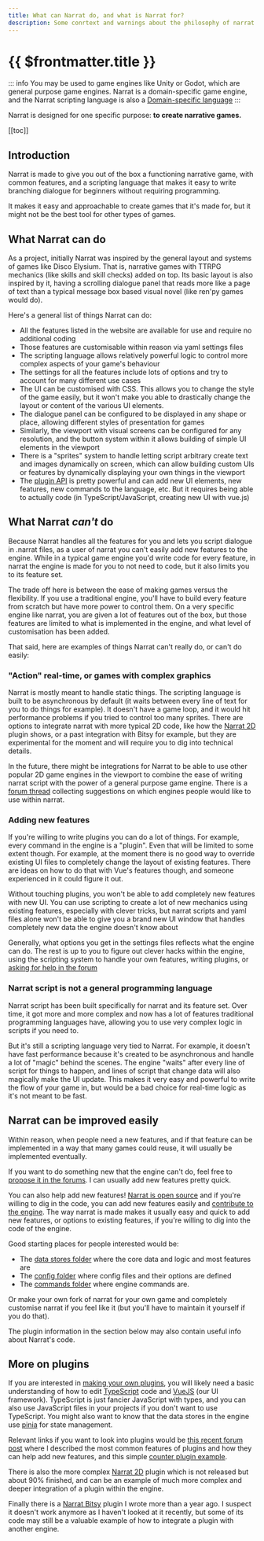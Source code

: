 ```yaml
---
title: What can Narrat do, and what is Narrat for?
description: Some conrtext and warnings about the philosophy of narrat and its limitations
---
```


# {{ $frontmatter.title }}

::: info
You may be used to game engines like Unity or Godot, which are general purpose game engines. Narrat is a domain-specific game engine, and the Narrat scripting language is also a [Domain-specific language](https://en.wikipedia.org/wiki/Domain-specific_language)
:::

Narrat is designed for one specific purpose: **to create narrative games.**

[[toc]]

## Introduction

Narrat is made to give you out of the box a functioning narrative game, with common features, and a scripting language that makes it easy to write branching dialogue for beginners without requiring programming.

It makes it easy and approachable to create games that it's made for, but it might not be the best tool for other types of games.

## What Narrat can do

As a project, initially Narrat was inspired by the general layout and systems of games like Disco Elysium. That is, narrative games with TTRPG mechanics (like skills and skill checks) added on top. Its basic layout is also inspired by it, having a scrolling dialogue panel that reads more like a page of text than a typical message box based visual novel (like ren'py games would do).

Here's a general list of things Narrat can do:

- All the features listed in the website are available for use and require no additional coding
- Those features are customisable within reason via yaml settings files
- The scripting language allows relatively powerful logic to control more complex aspects of your game's behaviour
- The settings for all the features include lots of options and try to account for many different use cases
- The UI can be customised with CSS. This allows you to change the style of the game easily, but it won't make you able to drastically change the layout or content of the various UI elements.
- The dialogue panel can be configured to be displayed in any shape or place, allowing different styles of presentation for games
- Similarly, the viewport with visual screens can be configured for any resolution, and the button system within it allows building of simple UI elements in the viewport
- There is a "sprites" system to handle letting script arbitrary create text and images dynamically on screen, which can allow building custom UIs or features by dynamically displaying your own things in the viewport
- The [plugin API](https://docs.narrat.dev/scripting/plugins.html) is pretty powerful and can add new UI elements, new features, new commands to the language, etc. But it requires being able to actually code (in TypeScript/JavaScript, creating new UI with vue.js)

## What Narrat _can't_ do

Because Narrat handles all the features for you and lets you script dialogue in .narrat files, as a user of narrat you can't easily add new features to the engine. While in a typical game engine you'd write code for every feature, in narrat the engine is made for you to not need to code, but it also limits you to its feature set.

The trade off here is between the ease of making games versus the flexibility. If you use a traditional engine, you'll have to build every feature from scratch but have more power to control them. On a very specific engine like narrat, you are given a lot of features out of the box, but those features are limited to what is implemented in the engine, and what level of customisation has been added.

That said, here are examples of things Narrat can't really do, or can't do easily:

### "Action" real-time, or games with complex graphics

Narrat is mostly meant to handle static things. The scripting language is built to be asynchronous by default (it waits between every line of text for you to do things for example). It doesn't have a game loop, and it would hit performance problems if you tried to control too many sprites. There are options to integrate narrat with more typical 2D code, like how the [Narrat 2D](https://github.com/liana-p/narrat-engine/tree/main/packages/narrat-2d) plugin shows, or a past integration with Bitsy for example, but they are experimental for the moment and will require you to dig into technical details.

In the future, there might be integrations for Narrat to be able to use other popular 2D game engines in the viewport to combine the ease of writing narrat script with the power of a general purpose game engine. There is a [forum thread](https://narrat.discourse.group/t/which-2d-engine-should-narrat-have-an-integration-for/61/5) collecting suggestions on which engines people would like to use within narrat.

### Adding new features

If you're willing to write plugins you can do a lot of things. For example, every command in the engine is a "plugin". Even that will be limited to some extent though. For example, at the moment there is no good way to override existing UI files to completely change the layout of existing features. There are ideas on how to do that with Vue's features though, and someone experienced in it could figure it out.

Without touching plugins, you won't be able to add completely new features with new UI. You can use scripting to create a lot of new mechanics using existing features, especially with clever tricks, but narrat scripts and yaml files alone won't be able to give you a brand new UI window that handles completely new data the engine doesn't know about

Generally, what options you get in the settings files reflects what the engine can do. The rest is up to you to figure out clever hacks within the engine, using the scripting system to handle your own features, writing plugins, or [asking for help in the forum](https://narrat.discourse.group/c/help/5)

### Narrat script is not a general programming language

Narrat script has been built specifically for narrat and its feature set. Over time, it got more and more complex and now has a lot of features traditional programming languages have, allowing you to use very complex logic in scripts if you need to.

But it's still a scripting language very tied to Narrat. For example, it doesn't have fast performance because it's created to be asynchronous and handle a lot of "magic" behind the scenes. The engine "waits" after every line of script for things to happen, and lines of script that change data will also magically make the UI update. This makes it very easy and powerful to write the flow of your game in, but would be a bad choice for real-time logic as it's not meant to be fast.

## Narrat can be improved easily

Within reason, when people need a new features, and if that feature can be implemented in a way that many games could reuse, it will usually be implemented eventually.

If you want to do something new that the engine can't do, feel free to [propose it in the forums](https://narrat.discourse.group/c/engine-dev/7). I can usually add new features pretty quick.

You can also help add new features! [Narrat is open source](https://github.com/liana-p/narrat-engine) and if you're willing to dig in the code, you can add new features easily and [contribute to the engine](https://github.com/liana-p/narrat-engine/blob/main/CONTRIBUTING.md). The way narrat is made makes it usually easy and quick to add new features, or options to existing features, if you're willing to dig into the code of the engine.

Good starting places for people interested would be:

- The [data stores folder](https://github.com/liana-p/narrat-engine/tree/main/packages/narrat/src/stores) where the core data and logic and most features are
- The [config folder](https://github.com/liana-p/narrat-engine/tree/main/packages/narrat/src/config) where config files and their options are defined
- The [commands folder](https://github.com/liana-p/narrat-engine/tree/main/packages/narrat/src/vm/commands) where engine commands are.

Or make your own fork of narrat for your own game and completely customise narrat if you feel like it (but you'll have to maintain it yourself if you do that).

The plugin information in the section below may also contain useful info about Narrat's code.

## More on plugins

If you are interested in [making your own plugins](https://docs.narrat.dev/scripting/plugins.html), you will likely need a basic understanding of how to edit [TypeScript](https://www.typescriptlang.org/) code and [VueJS](https://vuejs.org/) (our UI framework). TypeScript is just fancier JavaScript with types, and you can also use JavaScript files in your projects if you don't want to use TypeScript. You might also want to know that the data stores in the engine use [pinia](https://pinia.vuejs.org/) for state management.

Relevant links if you want to look into plugins would be [this recent forum post](https://narrat.discourse.group/t/extra-menu-page/68/2?u=liana) where I described the most common features of plugins and how they can help add new features, and this simple [counter plugin example](https://github.com/liana-p/narrat-engine/tree/main/packages/narrat-plugin-counter).

There is also the more complex [Narrat 2D](https://github.com/liana-p/narrat-engine/tree/main/packages/narrat-2d) plugin which is not released but about 90% finished, and can be an example of much more complex and deeper integration of a plugin within the engine.

Finally there is a [Narrat Bitsy](https://github.com/liana-p/narrat-bitsy) plugin I wrote more than a year ago. I suspect it doesn't work anymore as I haven't looked at it recently, but some of its code may still be a valuable example of how to integrate a plugin with another engine.
